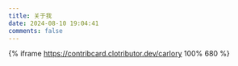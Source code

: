 ```yaml
---
title: 关于我
date: 2024-08-10 19:04:41
comments: false
---
```


{% iframe https://contribcard.clotributor.dev/carlory 100% 680 %}
